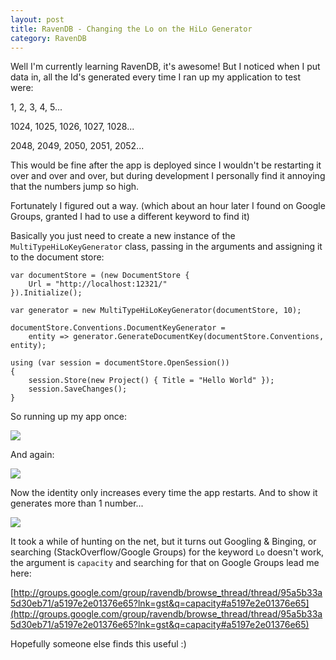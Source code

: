 ```yaml
---
layout: post
title: RavenDB - Changing the Lo on the HiLo Generator
category: RavenDB
---
```


Well I'm currently learning RavenDB, it's awesome! But I noticed when I put data in, all the Id's generated every time I ran up my application to test were:

1, 2, 3, 4, 5...

1024, 1025, 1026, 1027, 1028...

2048, 2049, 2050, 2051, 2052...

This would be fine after the app is deployed since I wouldn't be restarting it over and over and over, but during development I personally find it annoying that the numbers jump so high.

Fortunately I figured out a way. (which about an hour later I found on Google Groups, granted I had to use a different keyword to find it)

Basically you just need to create a new instance of the `MultiTypeHiLoKeyGenerator` class, passing in the arguments and assigning it to the document store:

    var documentStore = (new DocumentStore { 
        Url = "http://localhost:12321/" 
    }).Initialize();
    
    var generator = new MultiTypeHiLoKeyGenerator(documentStore, 10);
    
    documentStore.Conventions.DocumentKeyGenerator = 
        entity => generator.GenerateDocumentKey(documentStore.Conventions, entity);

    using (var session = documentStore.OpenSession())
    {
        session.Store(new Project() { Title = "Hello World" });
        session.SaveChanges();
    }

So running up my app once:

<!--excerpt-->

![](/images/ravendb-hilo-1.png)

And again:

![](/images/ravendb-hilo-2.png)

Now the identity only increases every time the app restarts. And to show it generates more than 1 number...

![](/images/ravendb-hilo-3.png)

It took a while of hunting on the net, but it turns out Googling & Binging, or searching (StackOverflow/Google Groups) for the keyword `Lo` doesn't work, the argument is `capacity` and searching for that on Google Groups lead me here:

[http://groups.google.com/group/ravendb/browse_thread/thread/95a5b33a5d30eb71/a5197e2e01376e65?lnk=gst&q=capacity#a5197e2e01376e65](http://groups.google.com/group/ravendb/browse_thread/thread/95a5b33a5d30eb71/a5197e2e01376e65?lnk=gst&q=capacity#a5197e2e01376e65)

Hopefully someone else finds this useful :)

